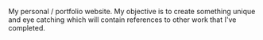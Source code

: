 My personal / portfolio website. My objective is to create something unique and
eye catching which will contain references to other work that I've completed.
